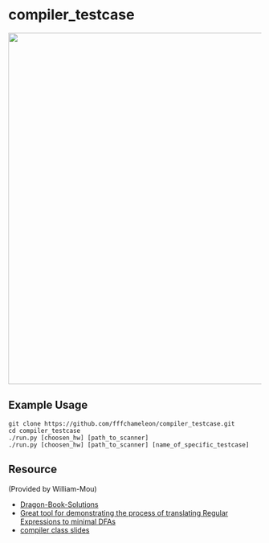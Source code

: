 # compiler_testcase
<img src="https://i.imgur.com/9JbgeC4.png" width="700">

## Example Usage
```
git clone https://github.com/fffchameleon/compiler_testcase.git
cd compiler_testcase
./run.py [choosen_hw] [path_to_scanner]
./run.py [choosen_hw] [path_to_scanner] [name_of_specific_testcase]
```

## Resource
(Provided by William-Mou)
- [Dragon-Book-Solutions](https://github.com/alirezasamar/Dragon-Book-Solutions)
- [Great tool for demonstrating the process of translating Regular Expressions to minimal DFAs](https://cyberzhg.github.io/toolbox/)
- [compiler class slides](https://drive.google.com/drive/folders/17dhKeYC_U3vDPdbM88nAz2J3b5bC1M4l)
